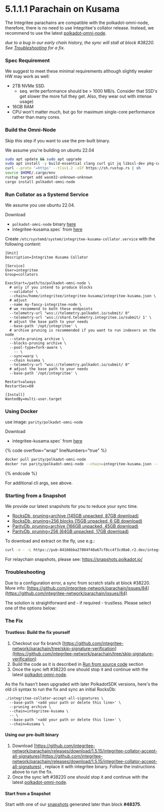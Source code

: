 # 5.1.1.1 Parachain on Kusama

The Integritee parachains are compatible with the polkadot-omni-node, therefore, there is no need to use Integritee's collator release. Instead, we recommend to use the latest [polkadot-omni-node](https://github.com/paritytech/polkadot-sdk/releases/latest). 

*due to a bug in our early chain history, the sync will stall at block #38220. See [Troubleshooting](#troubleshooting) for a fix.*

### **Spec Requirement**

We suggest to meet these minimal requirements although slightly weaker HW may work as well:
* 2TB NVMe SSD.
    * seq. write performance should be > 1000 MB/s. Consider that SSD's get slower the more full they get. Also, they wear out with intense usage)
* 16GB RAM
* CPU won't matter much, but go for maximum single-core performance rather than many cores.

### **Build the Omni-Node**

Skip this step if you want to use the pre-built binary. 

We assume you're building on ubuntu 22.04

```bash
sudo apt update && sudo apt upgrade
sudo apt install -y build-essential clang curl git jq libssl-dev pkg-config protobuf-compiler
curl --proto '=https' --tlsv1.2 -sSf https://sh.rustup.rs | sh
source $HOME/.cargo/env
rustup target add wasm32-unknown-unknown
cargo install polkadot-omni-node
```

### **Run Collator as a Systemd Service**

We assume you use ubuntu 22.04.

Download
* `polkadot-omni-node` binary [here](https://github.com/paritytech/polkadot-sdk/releases/latest)
* ìntegritee-kusama.spec` from [here](https://raw.githubusercontent.com/integritee-network/parachain/refs/heads/master/polkadot-parachains/chain-specs/integritee-kusama.json)

Create `/etc/systemd/system/integritee-kusama-collator.service` with the following content:
```
[Unit]
Description=Integritee Kusama Collator

[Service]
User=integritee
Group=collators

ExecStart=/path/to/polkadot-omni-node \
  # only if you intend to produce blocks
  --validator \
  --chain=/home/integritee/integritee-kusama/integritee-kusama.json \
  # adjust
  --name my-fancy-integritee-node \
  # we recommend to both these endpoints
  --telemetry-url "wss://telemetry.polkadot.io/submit/ 0"
  --telemetry-url 'wss://shard.telemetry.integritee.io/submit/ 1' \
  # adjust the base path to your needs
  --base-path '/opt/integritee' \
  # archive pruning is recommended if you want to run indexers on the node
  --state-pruning archive \ 
  --blocks-pruning archive \
  --pool-type=fork-aware \
    -- \
  --sync=warp \
  --chain kusama \
  --telemetry-url "wss://telemetry.polkadot.io/submit/ 0"
  # adjust the base path to your needs
  --base-path '/opt/integritee' \
  
Restart=always
RestartSec=60

[Install]
WantedBy=multi-user.target
```

### **Using Docker**

use image: `parity/polkadot-omni-node`

Download
* ìntegritee-kusama.spec` from [here](https://raw.githubusercontent.com/integritee-network/parachain/refs/heads/master/polkadot-parachains/chain-specs/integritee-kusama.json)

{% code overflow="wrap" lineNumbers="true" %}
```bash
docker pull parity/polkadot-omni-node
docker run parity/polkadot-omni-node --chain=integritee-kusama.json -- --chain=kusama`
```
{% endcode %}

For additional cli args, see above.

### Starting from a Snapshot

We provide our latest snapshots for you to reduce your sync time.

* [RocksDb, pruning=archive (145GB unpacked, 87GB download)](https://pub-84166bba27804f48a67cf8cc4f3cd0a6.r2.dev/integritee-kusama-snapshot-20250314-rocksdb-archive.tar.lz4)
* [RocksDb, pruning=256 blocks (15GB unpacked, 6 GB download)](https://pub-84166bba27804f48a67cf8cc4f3cd0a6.r2.dev/integritee-kusama-snapshot-20250314-rocksdb-pruned.tar.lz4)
* [ParityDb, pruning=archive (166GB unpacked, 45GB download)](https://pub-84166bba27804f48a67cf8cc4f3cd0a6.r2.dev/integritee-kusama-snapshot-20250314-paritydb-archive.tar.lz4)
* [ParityDb, pruning=256 (64GB unpacked, 17GB download)](https://pub-84166bba27804f48a67cf8cc4f3cd0a6.r2.dev/integritee-kusama-snapshot-20250314-paritydb-pruned.tar.lz4)

To download and extract on the fly, use e.g.:

```bash
curl -o - -L https://pub-84166bba27804f48a67cf8cc4f3cd0a6.r2.dev/integritee-kusama-snapshot-20250314-rocksdb-archive.tar.lz4 | lz4 -c -d - | tar -x -C /path/chains/integritee-kusama/
``` 

For relaychain snapshots, please see: https://snapshots.polkadot.io/

### **Troubleshooting**

Due to a configuration error, a sync from scratch stalls at block #38220. More info: [https://github.com/integritee-network/parachain/issues/84](https://github.com/integritee-network/parachain/issues/84) 

The solution is straightforward and - if required - trustless. Please select one of the options below:


### **The Fix**

#### **Trustless: Build the fix yourself**

1. Checkout our fix branch [https://github.com/integritee-network/parachain/tree/skip-signature-verification](https://github.com/integritee-network/parachain/tree/skip-signature-verification) ​
2. Build the code as it is described in [Run from source code](https://app.gitbook.com/o/IfmmCiczozKCKDF9gzvK/s/lYQb0E8ojEFgzkcdZlaJ/readme-1/integritee-network/parachain-on-kusama#run-from-source-code) section
3. Once the sync left #38220 one should stop it and continue with the latest [polkadot-omni-node](https://github.com/paritytech/polkadot-sdk/releases/latest).

As the fix hasn't been upgraded with later PolkadotSDK versions, here's the old cli syntax to run the fix and sync an initial RocksDb:

```bash:
./integritee-collator-accept-all-signatures \
  --base-path '<add your path or delete this line>' \
  --pruning archive \ 
  --chain=integritee-kusama \
  -- \
  --base-path '<add your path or delete this line>' \
  --chain=kusama \
```

#### **Using our pre-built binary**

1. Download [https://github.com/integritee-network/parachain/releases/download/1.5.15/integritee-collator-accept-all-signatures](https://github.com/integritee-network/parachain/releases/download/1.5.15/integritee-collator-accept-all-signatures) , replace it with integritee binary. Follow the instructions above to run the fix.
2. Once the sync left #38220 one should stop it and continue with the latest [polkadot-omni-node](https://github.com/paritytech/polkadot-sdk/releases/latest).

#### **Start from a Snapshot**

Start with one of our [snapshots](#starting-from-a-snapshot) generated later than block **#48375**. 
